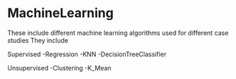 # MachineLearning

These include different machine learning algorithms used for different case studies
They include

Supervised
-Regression
-KNN
-DecisionTreeClassifier

Unsupervised
-Clustering
-K_Mean
